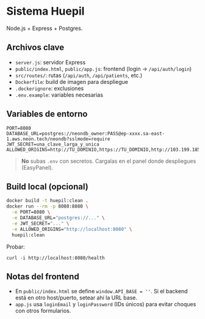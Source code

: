 # Sistema Huepil

Node.js + Express + Postgres.

## Archivos clave
- `server.js`: servidor Express
- `public/index.html`, `public/app.js`: frontend (login -> `/api/auth/login`)
- `src/routes/`: rutas (`/api/auth`, `/api/patients`, etc.)
- `Dockerfile`: build de imagen para despliegue
- `.dockerignore`: exclusiones
- `.env.example`: variables necesarias

## Variables de entorno
```
PORT=8080
DATABASE_URL=postgres://neondb_owner:PASS@ep-xxxx.sa-east-1.aws.neon.tech/neondb?sslmode=require
JWT_SECRET=una_clave_larga_y_unica
ALLOWED_ORIGINS=http://TU_DOMINIO,https://TU_DOMINIO,http://103.199.185.202:8080,http://localhost:8080
```

> **No** subas `.env` con secretos. Cargalas en el panel donde despliegues (EasyPanel).

## Build local (opcional)

```bash
docker build -t huepil:clean .
docker run --rm -p 8080:8080 \
  -e PORT=8080 \
  -e DATABASE_URL="postgres://..." \
  -e JWT_SECRET="..." \
  -e ALLOWED_ORIGINS="http://localhost:8080" \
  huepil:clean
```

Probar:
```
curl -i http://localhost:8080/health
```

## Notas del frontend
- En `public/index.html` se define `window.API_BASE = ''`. Si el backend está en otro host/puerto, setear ahí la URL base.
- `app.js` usa `loginEmail` y `loginPassword` (IDs únicos) para evitar choques con otros formularios.
